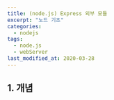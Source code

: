 ```yaml
---
title: (node.js) Express 외부 모듈
excerpt: "노드 기초"
categories:
  - nodejs
tags:
  - node.js
  - webServer
last_modified_at: 2020-03-28
---
```

## 1. 개념